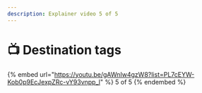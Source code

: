 ```yaml
---
description: Explainer video 5 of 5
---
```


# 📺 Destination tags

{% embed url="https://youtu.be/gAWnIw4gzW8?list=PL7cEYW-Kob0p9EcJexpZRc-vY93vnpp_l" %}
5 of 5
{% endembed %}
